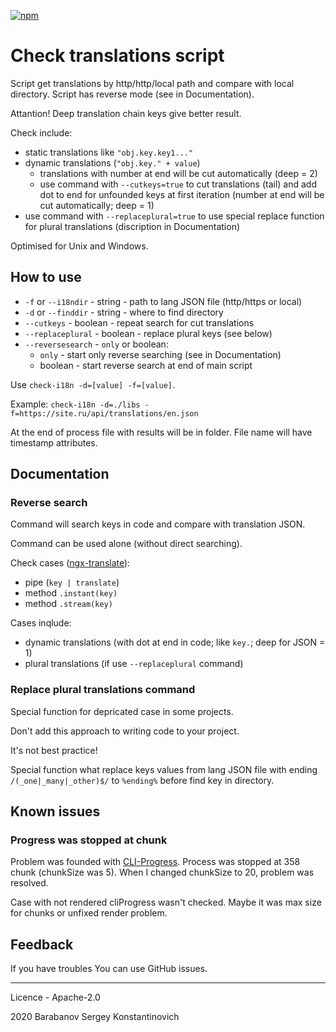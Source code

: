 [![npm](https://img.shields.io/npm/v/check-i18n)](https://www.npmjs.com/package/check-i18n)

# Check translations script

Script get translations by http/http/local path and compare
with local directory. Script has reverse mode (see in Documentation).

Attantion! Deep translation chain keys give better result.

Check include:
* static translations like `"obj.key.key1..."`
* dynamic translations (`"obj.key." + value`)
  * translations with number at end will be cut automatically (deep = 2)
  * use command with `--cutkeys=true` to cut translations (tail) and add dot to end for unfounded keys at first iteration (number at end will be cut automatically; deep = 1)
* use command with `--replaceplural=true` to use special replace function for plural translations (discription in Documentation)

Optimised for Unix and Windows.

## How to use

* `-f` or `--i18ndir` - string - path to lang JSON file (http/https or local)
* `-d` or `--finddir` - string - where to find directory
* `--cutkeys` - boolean - repeat search for cut translations
* `--replaceplural` - boolean - replace plural keys (see below)
* `--reversesearch` - `only` or boolean:
  * `only` - start only reverse searching (see in Documentation)
  * boolean - start reverse search at end of main script

Use `check-i18n -d=[value] -f=[value]`.

Example: `check-i18n -d=./libs -f=https://site.ru/api/translations/en.json`

At the end of process file with results will be in folder.
File name will have timestamp attributes.

## Documentation

### Reverse search

Command will search keys in code and compare with translation JSON.

Command can be used alone (without direct searching).

Check cases ([ngx-translate](https://github.com/ngx-translate/core)):
* pipe (`key | translate`)
* method `.instant(key)`
* method `.stream(key)`

Cases inqlude:
* dynamic translations (with dot at end in code; like `key.`; deep for JSON = 1)
* plural translations (if use `--replaceplural` command)

### Replace plural translations command

Special function for depricated case in some projects.

Don't add this approach to writing code to your project.

It's not best practice!

Special function what replace keys values from lang JSON file
with ending `/(_one|_many|_other)$/` to `%ending%` before find key
in directory.

## Known issues

### Progress was stopped at chunk
Problem was founded with [CLI-Progress](https://www.npmjs.com/package/cli-progress#options-1). 
Process was stopped at 358 chunk (chunkSize was 5).
When I changed chunkSize to 20, problem was resolved.

Case with not rendered cliProgress wasn't checked.
Maybe it was max size for chunks or unfixed render problem.

## Feedback

If you have troubles You can use GitHub issues.

---

Licence - Apache-2.0

2020 Barabanov Sergey Konstantinovich 
